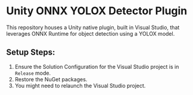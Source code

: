 # Unity ONNX YOLOX Detector Plugin
This repository houses a Unity native plugin, built in Visual Studio, that leverages ONNX Runtime for object detection using a YOLOX model.





## Setup Steps:

1. Ensure the Solution Configuration for the Visual Studio project is in `Release` mode.
2. Restore the NuGet packages.
3. You might need to relaunch the Visual Studio project.
